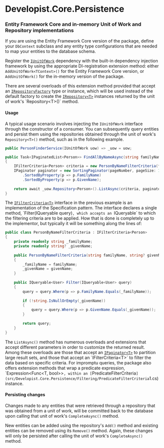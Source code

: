 # Developist.Core.Persistence

### Entity Framework Core and in-memory Unit of Work and Repository implementations

If you are using the Entity Framework Core version of the package, define your `DbContext` subclass and any entity type configurations that are needed to map your entities to the database schema.

Register the [`IUnitOfWork`](src/Developist.Core.Persistence/IUnitOfWork.cs) dependency with the built-in dependency injection framework by using the appropriate DI-registration extension method: either `AddUnitOfWork<TContext>()` for the Entity Framework Core version, or `AddUnitOfWork()` for the in-memory version of the package.

There are several overloads of this extension method provided that accept an [`IRepositoryFactory`](src/Developist.Core.Persistence/IRepositoryFactory.cs) type or instance, which will be used instead of the default factory to create the [`IRepository<T>`](src/Developist.Core.Persistence/IRepository`1.cs) instances returned by the unit of work's `Repository<T>()` method.

#### Usage

A typical usage scenario involves injecting the `IUnitOfWork` interface through the constructor of a consumer. You can subsequently query entities and persist them using the repositories obtained through the unit of work's `Repository<T>()` method, such as in the following example.

```csharp
public PersonFinderService(IUnitOfWork uow) => _uow = uow;

public Task<IPaginatedList<Person>> FindAllByNameAsync(string familyName, string? givenName = default, int? pageNumber = 1)
{
    IFilterCriteria<Person> criteria = new PersonByNameFilterCriteria(familyName, givenName);
    IPaginator paginator = new SortingPaginator(pageNumber, pageSize: 10)
        .SortedByProperty(p => p.FamilyName)
        .SortedByProperty(p => p.GivenName);
    
    return await _uow.Repository<Person>().ListAsync(criteria, paginator);
}
```

The [`IFilterCriteria<T>`](src/Developist.Core.Persistence/Filtering/IFilterCriteria`1.cs) interface in the previous example is an implementation of the Specification pattern. The interface declares a single method, `Filter(IQueryable<T> query)`, which accepts an `IQueryable<T>` to which the filtering criteria are to be applied. How that is done is completely up to the implementor, but typically it will be something along the lines of:

```csharp
public class PersonByNameFilterCriteria : IFilterCriteria<Person>
{
    private readonly string _familyName;
    private readonly string? _givenName;
    
    public PersonByNameFilterCriteria(string familyName, string? givenName = default)
    {
        _familyName = familyName;
        _givenName = givenName;
    }
    
    public IQueryable<User> Filter(IQueryable<User> query) 
    {
        query = query.Where(p => p.FamilyName.Equals(_familyName));
            
        if (!string.IsNullOrEmpty(_givenName))
        {
            query = query.Where(p => p.GivenName.Equals(_givenName));
        }
        
        return query;
    }
}
```

The `ListAsync()` method has numerous overloads and extensions that accept different parameters in order to customize the returned result. Among these overloads are those that accept an [`IPaginator<T>`](src/Developist.Core.Persistence/Pagination/IPaginator`1.cs) to partition large result sets, and those that accept an `IFilterCriteria<T>` to filter the data based on specific criteria.
For impromptu queries, the package also offers extension methods that wrap a predicate expression, `Expression<Func<T, bool>>`, within an [`PredicateFilterCriteria<T>`](src/Developist.Core.Persistence/Filtering/PredicateFilterCriteria`1.cs) instance.

#### Persisting changes

Changes made to any entities that were retrieved through a repository that was obtained from a unit of work, will be committed back to the database upon calling that unit of work's `CompleteAsync()` method.

New entities can be added using the repository's `Add()` method and existing entities can be removed using its `Remove()` method. Again, these changes will only be persisted after calling the unit of work's `CompleteAsync()` method.
